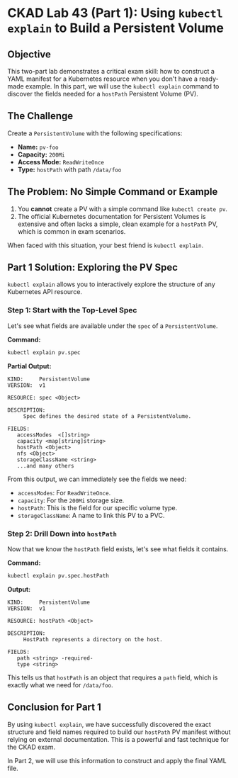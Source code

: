 # CKAD Lab 43 (Part 1): Using `kubectl explain` to Build a Persistent Volume

## Objective
This two-part lab demonstrates a critical exam skill: how to construct a YAML manifest for a Kubernetes resource when you don't have a ready-made example. In this part, we will use the `kubectl explain` command to discover the fields needed for a `hostPath` Persistent Volume (PV).

## The Challenge
Create a `PersistentVolume` with the following specifications:
-   **Name:** `pv-foo`
-   **Capacity:** `200Mi`
-   **Access Mode:** `ReadWriteOnce`
-   **Type:** `hostPath` with path `/data/foo`

## The Problem: No Simple Command or Example
1.  You **cannot** create a PV with a simple command like `kubectl create pv`.
2.  The official Kubernetes documentation for Persistent Volumes is extensive and often lacks a simple, clean example for a `hostPath` PV, which is common in exam scenarios.

When faced with this situation, your best friend is `kubectl explain`.

## Part 1 Solution: Exploring the PV Spec
`kubectl explain` allows you to interactively explore the structure of any Kubernetes API resource.

### Step 1: Start with the Top-Level Spec
Let's see what fields are available under the `spec` of a `PersistentVolume`.

**Command:**
```bash
kubectl explain pv.spec
```

**Partial Output:**
```
KIND:     PersistentVolume
VERSION:  v1

RESOURCE: spec <Object>

DESCRIPTION:
     Spec defines the desired state of a PersistentVolume.

FIELDS:
   accessModes  <[]string>
   capacity <map[string]string>
   hostPath <Object>
   nfs <Object>
   storageClassName <string>
   ...and many others
```

From this output, we can immediately see the fields we need:
-   `accessModes`: For `ReadWriteOnce`.
-   `capacity`: For the `200Mi` storage size.
-   `hostPath`: This is the field for our specific volume type.
-   `storageClassName`: A name to link this PV to a PVC.

### Step 2: Drill Down into `hostPath`
Now that we know the `hostPath` field exists, let's see what fields it contains.

**Command:**
```bash
kubectl explain pv.spec.hostPath
```

**Output:**
```
KIND:     PersistentVolume
VERSION:  v1

RESOURCE: hostPath <Object>

DESCRIPTION:
     HostPath represents a directory on the host.

FIELDS:
   path <string> -required-
   type <string>
```
This tells us that `hostPath` is an object that requires a `path` field, which is exactly what we need for `/data/foo`.

## Conclusion for Part 1
By using `kubectl explain`, we have successfully discovered the exact structure and field names required to build our `hostPath` PV manifest without relying on external documentation. This is a powerful and fast technique for the CKAD exam.

In Part 2, we will use this information to construct and apply the final YAML file.

